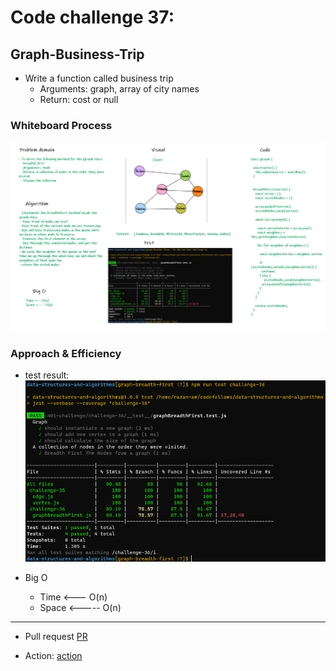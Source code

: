 # Code challenge 37:

## Graph-Business-Trip
<!-- Description of the challenge -->
- Write a function called business trip
   - Arguments: graph, array of city names
   - Return: cost or null

### Whiteboard Process
<!-- Embedded whiteboard image -->

![image](/images/gbf.png)

### Approach & Efficiency
<!-- What approach did you take? Discuss Why. What is the Big O space/time for this approach? -->

- test result:
![image](/images/gbf-test.PNG)

- Big O 
   - Time <--- O(n)
   - Space <----- O(n)

---------------------------

- Pull request
[PR](https://github.com/Razan-am/data-structures-and-algorithms/pull/52)

- Action:
[action](https://github.com/Razan-am/data-structures-and-algorithms/runs/3709315766?check_suite_focus=true)
